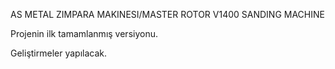 AS METAL ZIMPARA MAKINESI/MASTER ROTOR V1400 SANDING MACHINE

Projenin ilk tamamlanmış versiyonu.

Geliştirmeler yapılacak.
